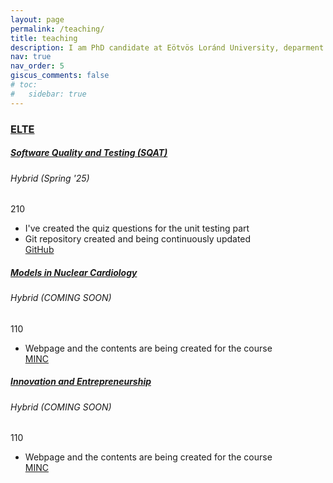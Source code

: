 ```yaml
---
layout: page
permalink: /teaching/
title: teaching
description: I am PhD candidate at Eötvös Loránd University, deparment of Computer Algebra.
nav: true
nav_order: 5
giscus_comments: false
# toc:
#   sidebar: true
---
```


<h3 style="color: #4b9cd3;" id="elte"><a href="https://www.inf.elte.hu/en/">ELTE</a></h3>
<!-- IPM-22fkbSQTG (Software Quality and Testing) -->
<div class="card mt-3">
  <div class="p-3">
    <div class="row">
      <div class="col-sm-10">
        <h5 id="comp210" class="card-title"><a href="https://jacksonfurrier.github.io/SQAT/">Software Quality and Testing (SQAT)</a></h5>
        <h6 class="card-subtitle font-italic">Hybrid (Spring '25)</h6>
      </div>
      <div class="col-sm-2 text-sm-right">
        <span class="badge">
          210 
        </span>
      </div>
    </div>
    <ul class="card-text font-weight-light list-group list-group-flush">
      <li class="list-group-item">
        <div class="row">
          <div class="col-sm-9">
            I've created the quiz questions for the unit testing part
          </div>
          <div class="col-sm-3">
          </div>
        </div>
      </li>
      <li class="list-group-item">
        <div class="row">
          <div class="col-sm-9">
            Git repository created and being continuously updated
          </div>
          <div class="col-sm-3">
            <a href="https://github.com/JacksonFurrier/SQAT">GitHub</a>
          </div>
        </div>
      </li>
    </ul>
  </div>
</div>

<!--  (Models in nuclear cardiology) -->
<div class="card mt-3">
  <div class="p-3">
    <div class="row">
      <div class="col-sm-10">
        <h5 id="comp110" class="card-title"><a href="https://jacksonfurrier.github.io/models_nuclear_cardiology/">Models in Nuclear Cardiology</a></h5>
        <h6 class="card-subtitle font-italic">Hybrid (COMING SOON)</h6>
      </div>
      <div class="col-sm-2 text-sm-right">
        <span class="badge">
          110
        </span>
      </div>
    </div>
    <ul class="card-text font-weight-light list-group list-group-flush">
      <li class="list-group-item">
        <div class="row">
          <div class="col-sm-9">
            Webpage and the contents are being created for the course
          </div>
          <div class="col-sm-3">
            <a href="https://github.com/JacksonFurrier/models_nuclear_cardiology/">MINC</a>
          </div>
        </div>
      </li>
    </ul>
  </div>
</div>

<!--  (Innovation and Entrepreneurship) -->
<div class="card mt-3">
  <div class="p-3">
    <div class="row">
      <div class="col-sm-10">
        <h5 id="comp110" class="card-title"><a href="https://jacksonfurrier.github.io/models_nuclear_cardiology/">Innovation and Entrepreneurship</a></h5>
        <h6 class="card-subtitle font-italic">Hybrid (COMING SOON)</h6>
      </div>
      <div class="col-sm-2 text-sm-right">
        <span class="badge">
          110
        </span>
      </div>
    </div>
    <ul class="card-text font-weight-light list-group list-group-flush">
      <li class="list-group-item">
        <div class="row">
          <div class="col-sm-9">
            Webpage and the contents are being created for the course
          </div>
          <div class="col-sm-3">
            <a href="https://github.com/JacksonFurrier/models_nuclear_cardiology/">MINC</a>
          </div>
        </div>
      </li>
    </ul>
  </div>
</div>